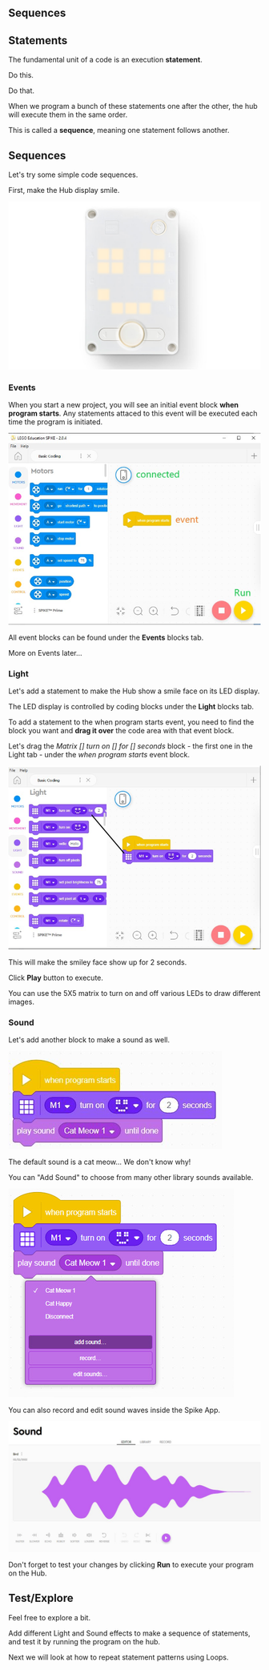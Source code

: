 Sequences
---

## Statements

The fundamental unit of a code is an execution **statement**.  

Do this.  

Do that.  

When we program a bunch of these statements one after the other, the hub will execute them in the same order.  

This is called a **sequence**, meaning one statement follows another.

## Sequences

Let's try some simple code sequences.

First, make the Hub display smile.

![](images/smile.jpg)

### Events

When you start a new project, you will see an initial event block **when program starts**.  Any statements attaced to this event will be executed each time the program is initiated.

![](images/whenstart_code.jpg)

All event blocks can be found under the **Events** blocks tab.

More on Events later...

### Light

Let's add a statement to make the Hub show a smile face on its LED display.

The LED display is controlled by coding blocks under the **Light** blocks tab.

To add a statement to the when program starts event, you need to find the block you want and **drag it over** the code area with that event block.

Let's drag the *Matrix [] turn on [] for [] seconds* block - the first one in the Light tab - under the *when program starts* event block.

![](images/smile_code.jpg)

This will make the smiley face show up for 2 seconds.  

Click **Play** button to execute.

You can use the 5X5 matrix to turn on and off various LEDs to draw different images.

### Sound

Let's add another block to make a sound as well.  

![](images/sound_code.jpg)

The default sound is a cat meow... We don't know why!

You can "Add Sound" to choose from many other library sounds available. 

![](images/addsound.jpg)

You can also record and edit sound waves inside the Spike App.

![](images/editsound.jpg)

Don't forget to test your changes by clicking **Run** to execute your program on the Hub.

## Test/Explore

Feel free to explore a bit.

Add different Light and Sound effects to make a sequence of statements, and test it by running the program on the hub.

Next we will look at how to repeat  statement patterns using Loops.